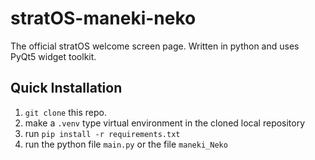 # stratOS-maneki-neko
The official stratOS welcome screen page. Written in python and uses PyQt5 widget toolkit.

## Quick Installation
1. `git clone` this repo.
2. make a `.venv` type virtual environment in the cloned local repository
3. run `pip install -r requirements.txt`
4. run the python file `main.py` or the file `maneki_Neko`
